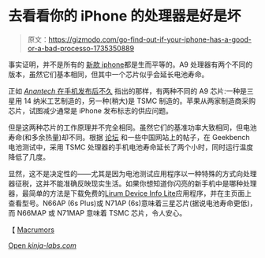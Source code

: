 # 去看看你的 iPhone 的处理器是好是坏

> 原文：<https://gizmodo.com/go-find-out-if-your-iphone-has-a-good-or-a-bad-processo-1735350889>

事实证明，并不是所有的 [新款 iphone](http://reviews.gizmodo.com/iphone-6s-review-a-3d-touch-playground-but-not-much-e-1734182375#_ga=1.169478497.1187679946.1433271270)都是生而平等的。A9 处理器有两个不同的版本，虽然它们基本相同，但其中一个芯片似乎会延长电池寿命。



正如 [*Anantech* 在手机发布后不久](http://www.macrumors.com/2015/09/28/iphone-6s-a9-samsung-tsmc/) 指出的那样，有两种不同的 A9 芯片:一种是三星用 14 纳米工艺制造的，另一种(稍大)是 TSMC 制造的。苹果从两家制造商采购芯片，试图减少通常是 iPhone 发布标志的供应问题。

但是这两种芯片的工作原理并不完全相同。虽然它们的基准功率大致相同，但电池寿命(和多余热量)却不同。根据 [论坛](http://forums.macrumors.com/threads/which-chip-does-your-6s-6s-have.1922967/) 和一些中国网站上的帖子，在 Geekbench 电池测试中，采用 TSMC 处理器的手机电池寿命延长了两个小时，同时运行温度降低了几度。

显然，这不是决定性的——尤其是因为电池测试应用程序以一种特殊的方式向处理器征税，这并不能准确反映现实生活。如果你想知道你闪亮的新手机中是哪种处理器，最简单的方法是下载免费的[Lirum Device Info Lite](https://itunes.apple.com/us/app/lirum-device-info-lite-system/id591660734?mt=8)应用程序，并在主页面上查看型号。N66AP (6s Plus)或 N71AP (6s)意味着三星芯片(据说电池寿命更低)，而 N66MAP 或 N71MAP 意味着 TSMC 芯片，令人安心。

【 [Macrumors](http://www.macrumors.com/2015/10/07/tsmc-samsung-a9-battery-tests/)

[Open *kinja-labs.com*](http://kinja-labs.com/related-widget/?posts=1715248706,1709837924,1733302791,1733192070,1729441889,1733566635,1733676926,1729656892,1730054334,1733554205,1731300214,1728603145&title=iPhone%20Overdose)